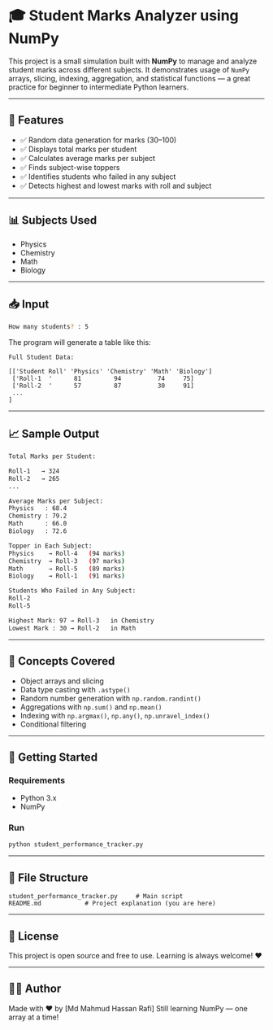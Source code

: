 # 🎓 Student Marks Analyzer using NumPy

This project is a small simulation built with **NumPy** to manage and analyze student marks across different subjects. It demonstrates usage of `NumPy` arrays, slicing, indexing, aggregation, and statistical functions — a great practice for beginner to intermediate Python learners.

---

## 🔧 Features

- ✅ Random data generation for marks (30–100)  
- ✅ Displays total marks per student  
- ✅ Calculates average marks per subject  
- ✅ Finds subject-wise toppers  
- ✅ Identifies students who failed in any subject  
- ✅ Detects highest and lowest marks with roll and subject

---

## 📊 Subjects Used

- Physics  
- Chemistry  
- Math  
- Biology

---

## 📥 Input

```bash
How many students? : 5
```

The program will generate a table like this:

```
Full Student Data:

[['Student Roll' 'Physics' 'Chemistry' 'Math' 'Biology']
 ['Roll-1  '      81         94          74     75]
 ['Roll-2  '      57         87          30     91]
 ...
]
```

---

## 📈 Sample Output

```bash
Total Marks per Student:

Roll-1   → 324  
Roll-2   → 265  
...

Average Marks per Subject:
Physics   : 68.4  
Chemistry : 79.2  
Math      : 66.0  
Biology   : 72.6  

Topper in Each Subject:
Physics    → Roll-4   (94 marks)  
Chemistry  → Roll-3   (97 marks)  
Math       → Roll-5   (89 marks)  
Biology    → Roll-1   (91 marks)  

Students Who Failed in Any Subject:
Roll-2
Roll-5

Highest Mark: 97 → Roll-3   in Chemistry  
Lowest Mark : 30 → Roll-2   in Math
```

---

## 🧠 Concepts Covered

- Object arrays and slicing  
- Data type casting with `.astype()`  
- Random number generation with `np.random.randint()`  
- Aggregations with `np.sum()` and `np.mean()`  
- Indexing with `np.argmax()`, `np.any()`, `np.unravel_index()`  
- Conditional filtering

---

## 🚀 Getting Started

### Requirements

- Python 3.x  
- NumPy

### Run

```bash
python student_performance_tracker.py
```

---

## 📁 File Structure

```
student_performance_tracker.py     # Main script
README.md            # Project explanation (you are here)
```

---

## 📜 License

This project is open source and free to use. Learning is always welcome! ❤️

---

## 🙋‍♂️ Author

Made with ❤️ by [Md Mahmud Hassan Rafi] 
Still learning NumPy — one array at a time!
